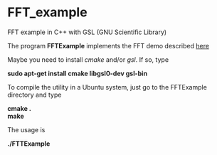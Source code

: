 FFT_example
=============

FFT example in C++ with GSL (GNU Scientific Library)

The program **FFTExample** implements the FFT demo described [here](http://www.gnu.org/software/gsl/manual/html_node/Mixed_002dradix-FFT-routines-for-real-data.html)

Maybe you need to install *cmake* and/or *gsl*. If so, type

**sudo apt-get install cmake libgsl0-dev gsl-bin**

To compile the utility in a Ubuntu system, just go to the FFTExample directory and type

**cmake .**  
**make**

The usage is 

**./FTTExample**

